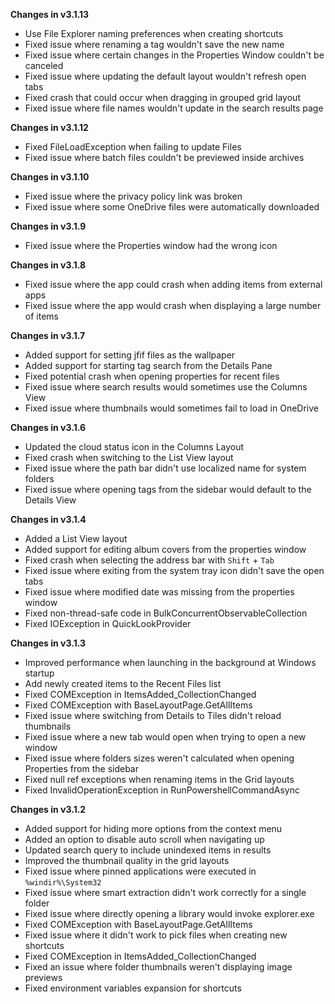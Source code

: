 **Changes in v3.1.13**

- Use File Explorer naming preferences when creating shortcuts
- Fixed issue where renaming a tag wouldn't save the new name
- Fixed issue where certain changes in the Properties Window couldn't be canceled
- Fixed issue where updating the default layout wouldn't refresh open tabs
- Fixed crash that could occur when dragging in grouped grid layout
- Fixed issue where file names wouldn't update in the search results page

**Changes in v3.1.12**

- Fixed FileLoadException when failing to update Files
- Fixed issue where batch files couldn't be previewed inside archives

**Changes in v3.1.10**

- Fixed issue where the privacy policy link was broken
- Fixed issue where some OneDrive files were automatically downloaded

**Changes in v3.1.9**

- Fixed issue where the Properties window had the wrong icon

**Changes in v3.1.8**

- Fixed issue where the app could crash when adding items from external apps
- Fixed issue where the app would crash when displaying a large number of items

**Changes in v3.1.7**

- Added support for setting jfif files as the wallpaper
- Added support for starting tag search from the Details Pane
- Fixed potential crash when opening properties for recent files
- Fixed issue where search results would sometimes use the Columns View
- Fixed issue where thumbnails would sometimes fail to load in OneDrive

**Changes in v3.1.6**

- Updated the cloud status icon in the Columns Layout
- Fixed crash when switching to the List View layout
- Fixed issue where the path bar didn't use localized name for system folders
- Fixed issue where opening tags from the sidebar would default to the Details View

**Changes in v3.1.4**

- Added a List View layout
- Added support for editing album covers from the properties window
- Fixed crash when selecting the address bar with `Shift` + `Tab`
- Fixed issue where exiting from the system tray icon didn't save the open tabs
- Fixed issue where modified date was missing from the properties window
- Fixed non-thread-safe code in BulkConcurrentObservableCollection
- Fixed IOException in QuickLookProvider

**Changes in v3.1.3**

- Improved performance when launching in the background at Windows startup
- Add newly created items to the Recent Files list
- Fixed COMException in ItemsAdded_CollectionChanged
- Fixed COMException with BaseLayoutPage.GetAllItems
- Fixed issue where switching from Details to Tiles didn't reload thumbnails
- Fixed issue where a new tab would open when trying to open a new window
- Fixed issue where folders sizes weren't calculated when opening Properties from the sidebar
- Fixed null ref exceptions when renaming items in the Grid layouts
- Fixed InvalidOperationException in RunPowershellCommandAsync

**Changes in v3.1.2**

- Added support for hiding more options from the context menu
- Added an option to disable auto scroll when navigating up
- Updated search query to include unindexed items in results
- Improved the thumbnail quality in the grid layouts
- Fixed issue where pinned applications were executed in `%windir%\System32`
- Fixed issue where smart extraction didn't work correctly for a single folder
- Fixed issue where directly opening a library would invoke explorer.exe
- Fixed COMException with BaseLayoutPage.GetAllItems
- Fixed issue where it didn't work to pick files when creating new shortcuts
- Fixed COMException in ItemsAdded_CollectionChanged
- Fixed an issue where folder thumbnails weren't displaying image previews
- Fixed environment variables expansion for shortcuts
